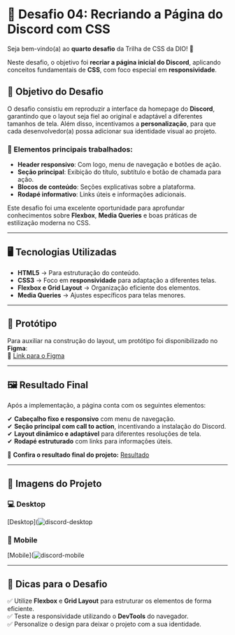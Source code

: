 # 🚀 Desafio 04: Recriando a Página do Discord com CSS  

Seja bem-vindo(a) ao **quarto desafio** da Trilha de CSS da DIO! 🎨  

Neste desafio, o objetivo foi **recriar a página inicial do Discord**, aplicando conceitos fundamentais de **CSS**, com foco especial em **responsividade**.  

## 🎯 Objetivo do Desafio  

O desafio consistiu em reproduzir a interface da homepage do **Discord**, garantindo que o layout seja fiel ao original e adaptável a diferentes tamanhos de tela. Além disso, incentivamos a **personalização**, para que cada desenvolvedor(a) possa adicionar sua identidade visual ao projeto.  

### 🔹 Elementos principais trabalhados:
- **Header responsivo**: Com logo, menu de navegação e botões de ação.  
- **Seção principal**: Exibição do título, subtítulo e botão de chamada para ação.  
- **Blocos de conteúdo**: Seções explicativas sobre a plataforma.  
- **Rodapé informativo**: Links úteis e informações adicionais.  

Este desafio foi uma excelente oportunidade para aprofundar conhecimentos sobre **Flexbox**, **Media Queries** e boas práticas de estilização moderna no CSS.  

---

## 🖥️ Tecnologias Utilizadas  

- **HTML5** → Para estruturação do conteúdo.  
- **CSS3** → Foco em **responsividade** para adaptação a diferentes telas.  
- **Flexbox e Grid Layout** → Organização eficiente dos elementos.  
- **Media Queries** → Ajustes específicos para telas menores.  

---

## 🎨 Protótipo  

Para auxiliar na construção do layout, um protótipo foi disponibilizado no **Figma**:  
🔗 [Link para o Figma](https://www.figma.com/design/NRBYrG5d4DSzObv7dpTqoM/Desafio-Responsividade---DIO?node-id=1-56&t=W88e5EGNfuSWfQlN-0) 

---

## 🖼️ Resultado Final  

Após a implementação, a página conta com os seguintes elementos:  

✔ **Cabeçalho fixo e responsivo** com menu de navegação.  
✔ **Seção principal com call to action**, incentivando a instalação do Discord.  
✔ **Layout dinâmico e adaptável** para diferentes resoluções de tela.  
✔ **Rodapé estruturado** com links para informações úteis.  

🔗 **Confira o resultado final do projeto:** 
[Resultado]()

---

## 📸 Imagens do Projeto  

### 💻 Desktop  
[Desktop](![discord-desktop](https://github.com/user-attachments/assets/93e2e41e-b94f-47d4-a30f-3afe867db214)

### 📱 Mobile  
[Mobile](![discord-mobile](https://github.com/user-attachments/assets/ec76da4b-8164-4e63-b7c9-bbe3c706ddf9)

---

## 📌 Dicas para o Desafio  

✅ Utilize **Flexbox** e **Grid Layout** para estruturar os elementos de forma eficiente.  
✅ Teste a responsividade utilizando o **DevTools** do navegador.  
✅ Personalize o design para deixar o projeto com a sua identidade.  
